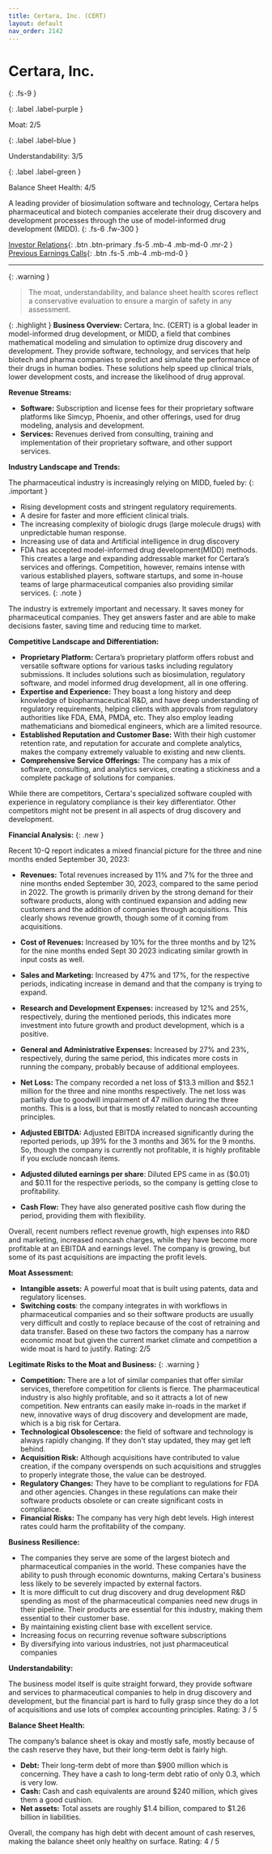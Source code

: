 ```yaml
---
title: Certara, Inc. (CERT)
layout: default
nav_order: 2142
---
```


# Certara, Inc.
{: .fs-9 }

{: .label .label-purple }

Moat: 2/5

{: .label .label-blue }

Understandability: 3/5

{: .label .label-green }

Balance Sheet Health: 4/5

A leading provider of biosimulation software and technology, Certara helps pharmaceutical and biotech companies accelerate their drug discovery and development processes through the use of model-informed drug development (MIDD).
{: .fs-6 .fw-300 }

[Investor Relations](https://www.google.com/search?q=CERT+investor+relations){: .btn .btn-primary .fs-5 .mb-4 .mb-md-0 .mr-2 }
[Previous Earnings Calls](https://discountingcashflows.com/company/CERT/transcripts/){: .btn .fs-5 .mb-4 .mb-md-0 }

---

{: .warning }
>The moat, understandability, and balance sheet health scores reflect a conservative evaluation to ensure a margin of safety in any assessment.



{: .highlight }
**Business Overview:**
Certara, Inc. (CERT) is a global leader in model-informed drug development, or MIDD, a field that combines mathematical modeling and simulation to optimize drug discovery and development. They provide software, technology, and services that help biotech and pharma companies to predict and simulate the performance of their drugs in human bodies. These solutions help speed up clinical trials, lower development costs, and increase the likelihood of drug approval.

**Revenue Streams:**

*   **Software:** Subscription and license fees for their proprietary software platforms like Simcyp, Phoenix, and other offerings, used for drug modeling, analysis and development.
*   **Services:** Revenues derived from consulting, training and implementation of their proprietary software, and other support services.
  
**Industry Landscape and Trends:**

The pharmaceutical industry is increasingly relying on MIDD, fueled by:
{: .important }

*  Rising development costs and stringent regulatory requirements.
*   A desire for faster and more efficient clinical trials.
* The increasing complexity of biologic drugs (large molecule drugs) with unpredictable human response.
* Increasing use of data and Artificial intelligence in drug discovery
* FDA has accepted model-informed drug development(MIDD) methods.
This creates a large and expanding addressable market for Certara’s services and offerings. Competition, however, remains intense with various established players, software startups, and some in-house teams of large pharmaceutical companies also providing similar services.
{: .note }

 The industry is extremely important and necessary. It saves money for pharmaceutical companies. They get answers faster and are able to make decisions faster, saving time and reducing time to market.

**Competitive Landscape and Differentiation:**

*   **Proprietary Platform:** Certara’s proprietary platform offers robust and versatile software options for various tasks including regulatory submissions. It includes solutions such as biosimulation, regulatory software, and model informed drug development, all in one offering.
*   **Expertise and Experience:** They boast a long history and deep knowledge of biopharmaceutical R&D, and have deep understanding of regulatory requirements, helping clients with approvals from regulatory authorities like FDA, EMA, PMDA, etc. They also employ leading mathematicians and biomedical engineers, which are a limited resource.
*   **Established Reputation and Customer Base:** With their high customer retention rate, and reputation for accurate and complete analytics, makes the company extremely valuable to existing and new clients.
*  **Comprehensive Service Offerings:** The company has a mix of software, consulting, and analytics services, creating a stickiness and a complete package of solutions for companies.
  
While there are competitors, Certara's specialized software coupled with experience in regulatory compliance is their key differentiator. Other competitors might not be present in all aspects of drug discovery and development.

**Financial Analysis:**
{: .new }

Recent 10-Q report indicates a mixed financial picture for the three and nine months ended September 30, 2023:

* **Revenues:** Total revenues increased by 11% and 7% for the three and nine months ended September 30, 2023, compared to the same period in 2022. The growth is primarily driven by the strong demand for their software products, along with continued expansion and adding new customers and the addition of companies through acquisitions. This clearly shows revenue growth, though some of it coming from acquisitions.
*   **Cost of Revenues:** Increased by 10% for the three months and by 12% for the nine months ended Sept 30 2023 indicating similar growth in input costs as well.
* **Sales and Marketing:** Increased by 47% and 17%, for the respective periods, indicating increase in demand and that the company is trying to expand.
* **Research and Development Expenses:** increased by 12% and 25%, respectively, during the mentioned periods, this indicates more investment into future growth and product development, which is a positive.
* **General and Administrative Expenses:** Increased by 27% and 23%, respectively, during the same period, this indicates more costs in running the company, probably because of additional employees.

*   **Net Loss:** The company recorded a net loss of $13.3 million and $52.1 million for the three and nine months respectively. The net loss was partially due to goodwill impairment of 47 million during the three months. This is a loss, but that is mostly related to noncash accounting principles.
*   **Adjusted EBITDA:** Adjusted EBITDA increased significantly during the reported periods, up 39% for the 3 months and 36% for the 9 months. So, though the company is currently not profitable, it is highly profitable if you exclude noncash items.
*  **Adjusted diluted earnings per share**: Diluted EPS came in as ($0.01) and $0.11 for the respective periods, so the company is getting close to profitability.
*   **Cash Flow:** They have also generated positive cash flow during the period, providing them with flexibility.

Overall, recent numbers reflect revenue growth, high expenses into R&D and marketing, increased noncash charges, while they have become more profitable at an EBITDA and earnings level. The company is growing, but some of its past acquisitions are impacting the profit levels.

**Moat Assessment:** 
* **Intangible assets:** A powerful moat that is built using patents, data and regulatory licenses.
* **Switching costs**: the company integrates in with workflows in pharmaceutical companies and so their software products are usually very difficult and costly to replace because of the cost of retraining and data transfer.
Based on these two factors the company has a narrow economic moat but given the current market climate and competition a wide moat is hard to justify. 
Rating: 2/5

**Legitimate Risks to the Moat and Business:**
{: .warning }

*   **Competition:** There are a lot of similar companies that offer similar services, therefore competition for clients is fierce. The pharmaceutical industry is also highly profitable, and so it attracts a lot of new competition. New entrants can easily make in-roads in the market if new, innovative ways of drug discovery and development are made, which is a big risk for Certara.
*   **Technological Obsolescence:** the field of software and technology is always rapidly changing. If they don't stay updated, they may get left behind.
*   **Acquisition Risk:** Although acquisitions have contributed to value creation, if the company overspends on such acquisitions and struggles to properly integrate those, the value can be destroyed.
*   **Regulatory Changes:** They have to be compliant to regulations for FDA and other agencies. Changes in these regulations can make their software products obsolete or can create significant costs in compliance.
*  **Financial Risks:** The company has very high debt levels. High interest rates could harm the profitability of the company.

**Business Resilience:** 
* The companies they serve are some of the largest biotech and pharmaceutical companies in the world. These companies have the ability to push through economic downturns, making Certara's business less likely to be severely impacted by external factors.
* It is more difficult to cut drug discovery and drug development R&D spending as most of the pharmaceutical companies need new drugs in their pipeline. Their products are essential for this industry, making them essential to their customer base.
* By maintaining existing client base with excellent service.
* Increasing focus on recurring revenue software subscriptions
* By diversifying into various industries, not just pharmaceutical companies

**Understandability:**

The business model itself is quite straight forward, they provide software and services to pharmaceutical companies to help in drug discovery and development, but the financial part is hard to fully grasp since they do a lot of acquisitions and use lots of complex accounting principles.
Rating: 3 / 5

**Balance Sheet Health:**

The company’s balance sheet is okay and mostly safe, mostly because of the cash reserve they have, but their long-term debt is fairly high.
*   **Debt:** Their long-term debt of more than $900 million which is concerning. They have a cash to long-term debt ratio of only 0.3, which is very low.
*   **Cash:** Cash and cash equivalents are around $240 million, which gives them a good cushion.
*   **Net assets:** Total assets are roughly $1.4 billion, compared to $1.26 billion in liabilities.
  
Overall, the company has high debt with decent amount of cash reserves, making the balance sheet only healthy on surface.
Rating: 4 / 5